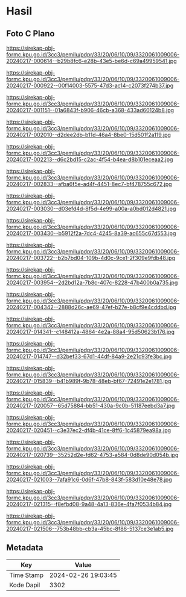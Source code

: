 # Hasil

## Foto C Plano

https://sirekap-obj-formc.kpu.go.id/3cc3/pemilu/pdpr/33/20/06/10/09/3320061009006-20240217-000614--b29b8fc6-e28b-43e5-be6d-c69a49959541.jpg

https://sirekap-obj-formc.kpu.go.id/3cc3/pemilu/pdpr/33/20/06/10/09/3320061009006-20240217-000922--00f14003-5575-47d3-ac14-c2073f274b37.jpg

https://sirekap-obj-formc.kpu.go.id/3cc3/pemilu/pdpr/33/20/06/10/09/3320061009006-20240217-001151--01a6843f-b906-46cb-a368-433ad60124b8.jpg

https://sirekap-obj-formc.kpu.go.id/3cc3/pemilu/pdpr/33/20/06/10/09/3320061009006-20240217-002010--d2dee2db-b11d-46a4-8be0-15d501f2a119.jpg

https://sirekap-obj-formc.kpu.go.id/3cc3/pemilu/pdpr/33/20/06/10/09/3320061009006-20240217-002213--d6c2bd15-c2ac-4f54-b4ea-d8b101eceaa2.jpg

https://sirekap-obj-formc.kpu.go.id/3cc3/pemilu/pdpr/33/20/06/10/09/3320061009006-20240217-002833--afba6f5e-ad4f-4451-8ec7-bf478755c672.jpg

https://sirekap-obj-formc.kpu.go.id/3cc3/pemilu/pdpr/33/20/06/10/09/3320061009006-20240217-003030--d03efd4d-8f5d-4e99-a00a-a0bd012d4821.jpg

https://sirekap-obj-formc.kpu.go.id/3cc3/pemilu/pdpr/33/20/06/10/09/3320061009006-20240217-003430--b5912f2a-7dc4-4245-8a39-ac655c67d553.jpg

https://sirekap-obj-formc.kpu.go.id/3cc3/pemilu/pdpr/33/20/06/10/09/3320061009006-20240217-003722--b2b7bd04-109b-4d0c-9ce1-2f309e9fdb48.jpg

https://sirekap-obj-formc.kpu.go.id/3cc3/pemilu/pdpr/33/20/06/10/09/3320061009006-20240217-003954--2d2bd12a-7b8c-407c-8228-47b400b0a735.jpg

https://sirekap-obj-formc.kpu.go.id/3cc3/pemilu/pdpr/33/20/06/10/09/3320061009006-20240217-004342--2888d26c-ae69-47ef-b27e-b8cf9e4cddbd.jpg

https://sirekap-obj-formc.kpu.go.id/3cc3/pemilu/pdpr/33/20/06/10/09/3320061009006-20240217-014341--c148412a-4864-4e2a-88a4-95d50623b176.jpg

https://sirekap-obj-formc.kpu.go.id/3cc3/pemilu/pdpr/33/20/06/10/09/3320061009006-20240217-014747--d32bef33-67d1-44df-84a9-2e21c93fe3bc.jpg

https://sirekap-obj-formc.kpu.go.id/3cc3/pemilu/pdpr/33/20/06/10/09/3320061009006-20240217-015839--b41b989f-9b78-48eb-bf67-72491e2e1781.jpg

https://sirekap-obj-formc.kpu.go.id/3cc3/pemilu/pdpr/33/20/06/10/09/3320061009006-20240217-020057--65d75884-bb51-430a-9c0b-51187eebd3a7.jpg

https://sirekap-obj-formc.kpu.go.id/3cc3/pemilu/pdpr/33/20/06/10/09/3320061009006-20240217-020451--c3e37ec2-df4b-41ce-8ff6-1c45879ea98a.jpg

https://sirekap-obj-formc.kpu.go.id/3cc3/pemilu/pdpr/33/20/06/10/09/3320061009006-20240217-020739--35252d2e-fd62-4753-a584-0d8de90d054b.jpg

https://sirekap-obj-formc.kpu.go.id/3cc3/pemilu/pdpr/33/20/06/10/09/3320061009006-20240217-021003--7afa91c6-0d6f-47b8-843f-583d10e48e78.jpg

https://sirekap-obj-formc.kpu.go.id/3cc3/pemilu/pdpr/33/20/06/10/09/3320061009006-20240217-021315--f8efbd08-9a48-4a13-836e-4fa7f0534b84.jpg

https://sirekap-obj-formc.kpu.go.id/3cc3/pemilu/pdpr/33/20/06/10/09/3320061009006-20240217-021506--753b48bb-cb3a-45bc-8f86-5137ce3e1ab5.jpg


## Metadata

| Key        | Value               |
| ---------- | ------------------- |
| Time Stamp | 2024-02-26 19:03:45 |
| Kode Dapil | 3302                |



